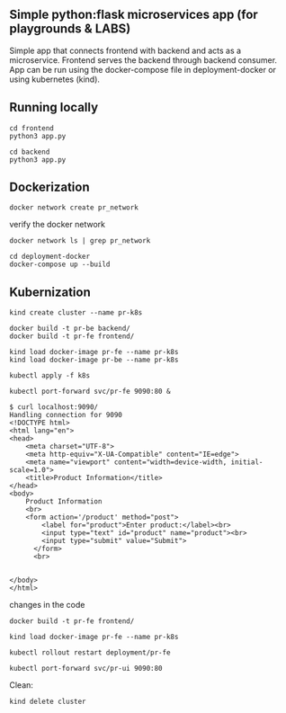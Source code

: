 ## Simple python:flask microservices app (for playgrounds & LABS) 

Simple app that connects frontend with backend and acts as a microservice.
Frontend serves the backend through backend consumer. App can be run using the docker-compose file in deployment-docker or using kubernetes (kind).

## Running locally

```
cd frontend
python3 app.py

cd backend
python3 app.py
```

## Dockerization

```
docker network create pr_network
```
verify the docker network
```
docker network ls | grep pr_network
```

```
cd deployment-docker
docker-compose up --build
```


## Kubernization

```
kind create cluster --name pr-k8s
```

```
docker build -t pr-be backend/
docker build -t pr-fe frontend/
```

```
kind load docker-image pr-fe --name pr-k8s
kind load docker-image pr-be --name pr-k8s

```


```
kubectl apply -f k8s
```

```
kubectl port-forward svc/pr-fe 9090:80 &

$ curl localhost:9090/
Handling connection for 9090
<!DOCTYPE html>
<html lang="en">
<head>
    <meta charset="UTF-8">
    <meta http-equiv="X-UA-Compatible" content="IE=edge">
    <meta name="viewport" content="width=device-width, initial-scale=1.0">
    <title>Product Information</title>
</head>
<body>
    Product Information
    <br>
    <form action='/product' method="post">
        <label for="product">Enter product:</label><br>
        <input type="text" id="product" name="product"><br>
        <input type="submit" value="Submit">
      </form>
      <br>
      

</body>
</html>

```

changes in the code

```
docker build -t pr-fe frontend/

kind load docker-image pr-fe --name pr-k8s

kubectl rollout restart deployment/pr-fe

kubectl port-forward svc/pr-ui 9090:80
```

Clean:

```
kind delete cluster

```
